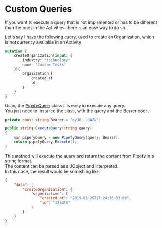 # Custom Queries

If you want to execute a query that is not implemented or has to be different than the ones in the Activities, there is an easy way to do so.

Let's say I have the following query, used to create an Organization, which is not currently available in an Activity.

```graphql
mutation {
    createOrganization(input: {
        industry: "technology"
        name: "Custom Tests"
    }){
        organization {
            created_at
            id
        }
    }
}
```

Using the [PipefyQuery](../Capgemini.Pipefy/PipefyQuery.cs) class it is easy to execute any query.  
You just need to instance the class, with the query and the Bearer code.

```csharp
private const string Bearer = "eyJ0...dAZw";

public string ExecuteQuery(string query)
{
    var pipefyQuery = new PipefyQuery(query, Bearer);
    return pipefyQuery.Execute();
}
```

This method will execute the query and return the content from Pipefy in a string format.  
The content can be parsed as a JObject and interpreted.  
In this case, the result would be something like:

```json
{
    "data": {
        "createOrganization": {
            "organization": {
                "created_at": "2019-03-26T17:24:35-03:00",
                "id": "123456"
            }
        }
    }
}
```